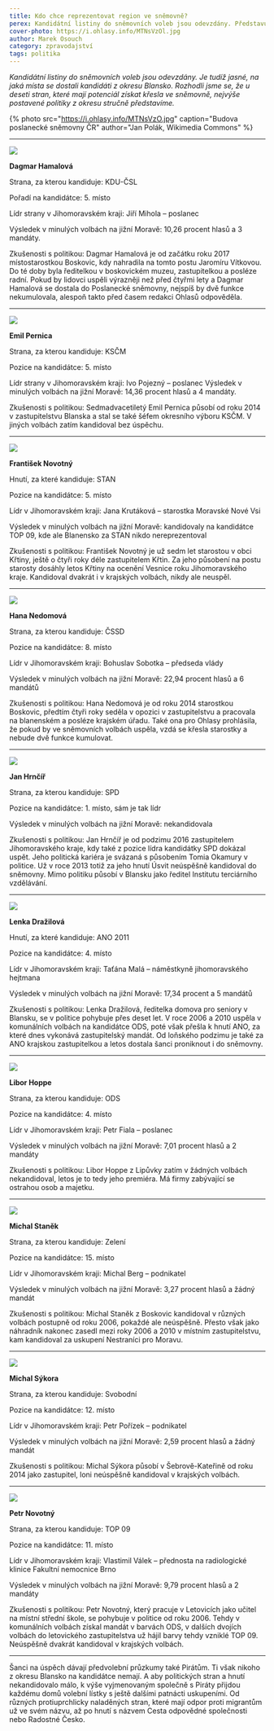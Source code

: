 ```yaml
---
title: Kdo chce reprezentovat region ve sněmovně?
perex: Kandidátní listiny do sněmovních voleb jsou odevzdány. Představujeme nejvýše postavené regionální politiky z deseti stran, které mají potenciál získat křesla ve sněmovně.
cover-photo: https://i.ohlasy.info/MTNsVzOl.jpg
author: Marek Osouch
category: zpravodajství
tags: politika
---
```


*Kandidátní listiny do sněmovních voleb jsou odevzdány. Je tudíž jasné, na jaká místa se dostali kandidáti z okresu Blansko. Rozhodli jsme se, že u deseti stran, které mají potenciál získat křesla ve sněmovně, nejvýše postavené politiky z okresu stručně představíme.*

{% photo src="https://i.ohlasy.info/MTNsVzO.jpg" caption="Budova poslanecké sněmovny ČR" author="Jan Polák, Wikimedia Commons" %}

---

<img src="https://i.ohlasy.info/XKQ3TT7.jpg" class="profile-picture"/>

**Dagmar Hamalová**

Strana, za kterou kandiduje: KDU-ČSL

Pořadí na kandidátce: 5. místo

Lídr strany v Jihomoravském kraji: Jiří Mihola – poslanec

Výsledek v minulých volbách na jižní Moravě: 10,26 procent hlasů a 3 mandáty.

Zkušenosti s politikou: Dagmar Hamalová je od začátku roku 2017 místostarostkou Boskovic, kdy nahradila na tomto postu Jaromíru Vítkovou. Do té doby byla ředitelkou v boskovickém muzeu, zastupitelkou a posléze radní. Pokud by lidovci uspěli výrazněji než před čtyřmi lety a Dagmar Hamalová se dostala do Poslanecké sněmovny, nejspíš by dvě funkce nekumulovala, alespoň takto před časem redakci Ohlasů odpověděla.

---

<img src="https://i.ohlasy.info/9kXZqR3.jpg" class="profile-picture"/>

**Emil Pernica**

Strana, za kterou kandiduje: KSČM

Pozice na kandidátce: 5. místo

Lídr strany v Jihomoravském kraji: Ivo Pojezný – poslanec
Výsledek v minulých volbách na jižní Moravě: 14,36 procent hlasů a 4 mandáty.

Zkušenosti s politikou: Sedmadvacetiletý Emil Pernica působí od roku 2014 v zastupitelstvu Blanska a stal se také šéfem okresního výboru KSČM. V jiných volbách zatím kandidoval bez úspěchu.

---

<img src="https://i.ohlasy.info/bI54C6A.jpg" class="profile-picture"/>

**František Novotný**

Hnutí, za které kandiduje: STAN

Pozice na kandidátce: 5. místo

Lídr v Jihomoravském kraji: Jana Krutáková – starostka Moravské Nové Vsi

Výsledek v minulých volbách na jižní Moravě: kandidovaly na kandidátce TOP 09, kde ale Blanensko za STAN nikdo nereprezentoval

Zkušenosti s politikou: František Novotný je už sedm let starostou v obci Křtiny, ještě o čtyři roky déle zastupitelem Křtin. Za jeho působení na postu starosty dosáhly letos Křtiny na ocenění Vesnice roku Jihomoravského kraje. Kandidoval dvakrát i v krajských volbách, nikdy ale neuspěl.

---

<img src="https://i.ohlasy.info/WArchm2.jpg" class="profile-picture"/>

**Hana Nedomová**

Strana, za kterou kandiduje: ČSSD

Pozice na kandidátce: 8. místo

Lídr v Jihomoravském kraji: Bohuslav Sobotka – předseda vlády

Výsledek v minulých volbách na jižní Moravě: 22,94 procent hlasů a 6 mandátů

Zkušenosti s politikou: Hana Nedomová je od roku 2014 starostkou Boskovic, předtím čtyři roky seděla v opozici v zastupitelstvu a pracovala na blanenském a posléze krajském  úřadu. Také ona pro Ohlasy prohlásila, že pokud by ve sněmovních volbách uspěla, vzdá se křesla starostky a nebude dvě funkce kumulovat.

---

<img src="https://i.ohlasy.info/m1dnqsr.jpg" class="profile-picture"/>

**Jan Hrnčíř**

Strana, za kterou kandiduje: SPD

Pozice na kandidátce: 1. místo, sám je tak lídr

Výsledek v minulých volbách na jižní Moravě: nekandidovala

Zkušenosti s politikou: Jan Hrnčíř je od podzimu 2016 zastupitelem Jihomoravského kraje, kdy také z pozice lídra kandidátky SPD dokázal uspět. Jeho politická kariéra je svázaná s působením Tomia Okamury v politice. Už v roce 2013 totiž za jeho hnutí Úsvit neúspěšně kandidoval do sněmovny. Mimo politiku působí v Blansku jako ředitel Institutu terciárního vzdělávání.

---

<img src="https://i.ohlasy.info/rHy5eWT.jpg" class="profile-picture"/>

**Lenka Dražilová**

Hnutí, za které kandiduje: ANO 2011

Pozice na kandidátce: 4. místo

Lídr v Jihomoravském kraji: Taťána Malá – náměstkyně jihomoravského hejtmana

Výsledek v minulých volbách na jižní Moravě: 17,34 procent a 5 mandátů

Zkušenosti s politikou: Lenka Dražilová, ředitelka domova pro seniory v Blansku, se v politice pohybuje přes deset let. V roce 2006 a 2010 uspěla v komunálních volbách na kandidátce ODS, poté však přešla k hnutí ANO, za které dnes vykonává zastupitelský mandát. Od loňského podzimu je také za ANO krajskou zastupitelkou a letos dostala šanci proniknout i do sněmovny. 

---

<img src="https://i.ohlasy.info/S1DveAR.jpg" class="profile-picture"/>

**Libor Hoppe**

Strana, za kterou kandiduje: ODS

Pozice na kandidátce: 4. místo

Lídr v Jihomoravském kraji: Petr Fiala – poslanec

Výsledek v minulých volbách na jižní Moravě: 7,01 procent hlasů a 2 mandáty

Zkušenosti s politikou: Libor Hoppe z Lipůvky zatím v žádných volbách nekandidoval, letos je to tedy jeho premiéra. Má firmy zabývající se ostrahou osob a majetku.

---

<img src="https://i.ohlasy.info/HcJURIt.jpg" class="profile-picture"/>

**Michal Staněk**

Strana, za kterou kandiduje: Zelení

Pozice na kandidátce: 15. místo

Lídr v Jihomoravském kraji: Michal Berg – podnikatel

Výsledek v minulých volbách na jižní Moravě: 3,27 procent hlasů a žádný mandát

Zkušenosti s politikou: Michal Staněk z Boskovic kandidoval v různých volbách postupně od roku 2006, pokaždé ale neúspěšně. Přesto však jako náhradník nakonec zasedl mezi roky 2006 a 2010 v místním zastupitelstvu, kam kandidoval za uskupení Nestraníci pro Moravu. 

---

<img src="https://i.ohlasy.info/jtwyRiQ.jpg" class="profile-picture"/>

**Michal Sýkora**

Strana, za kterou kandiduje: Svobodní

Pozice na kandidátce: 12. místo

Lídr v Jihomoravském kraji: Petr Pořízek – podnikatel

Výsledek v minulých volbách na jižní Moravě: 2,59 procent hlasů a žádný mandát

Zkušenosti s politikou: Michal Sýkora působí v Šebrově-Kateřině od roku 2014 jako zastupitel, loni neúspěšně kandidoval v krajských volbách.

---

<img src="https://i.ohlasy.info/2uJl9eE.jpg" class="profile-picture"/>

**Petr Novotný**

Strana, za kterou kandiduje: TOP 09

Pozice na kandidátce: 11. místo

Lídr v Jihomoravském kraji: Vlastimil Válek – přednosta na radiologické klinice Fakultní nemocnice Brno

Výsledek v minulých volbách na jižní Moravě: 9,79 procent hlasů a 2 mandáty

Zkušenosti s politikou: Petr Novotný, který pracuje v Letovicích jako učitel na místní střední škole, se pohybuje v politice od roku 2006. Tehdy v komunálních volbách získal mandát v barvách ODS, v dalších dvojích volbách do letovického zastupitelstva už hájil barvy tehdy vzniklé TOP 09. Neúspěšně dvakrát kandidoval v krajských volbách.

---
 
Šanci na úspěch dávají předvolební průzkumy také Pirátům. Ti však nikoho z okresu Blansko na kandidátce nemají. A aby politických stran a hnutí nekandidovalo málo, k výše vyjmenovaným společně s Piráty přijdou každému domů volební lístky s ještě dalšími patnácti uskupeními. Od různých protiuprchlicky naladěných stran, které mají odpor proti migrantům už ve svém názvu, až po hnutí s názvem Cesta odpovědné společnosti nebo Radostné Česko.
